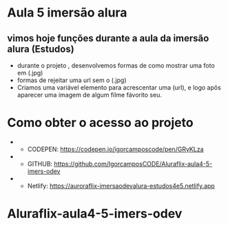 # Aula 5 imersão alura

## vimos hoje funções durante a aula da imersão alura (Estudos)
 
* durante o projeto , desenvolvemos formas de como mostrar uma foto em (.jpg) 
* formas de rejeitar uma url sem o (.jpg)
* Criamos uma variável elemento para acrescentar uma (url), e logo apôs aparecer uma imagem de algum filme fávorito seu.

# Como obter o acesso ao projeto 

* * CODEPEN: https://codepen.io/igorcamposcode/pen/GRyKLza
* * GITHUB: https://github.com/IgorcamposCODE/Aluraflix-aula4-5-imers-odev
* * Netlify: https://auroraflix-imersaodevalura-estudos4e5.netlify.app
 

# Aluraflix-aula4-5-imers-odev
